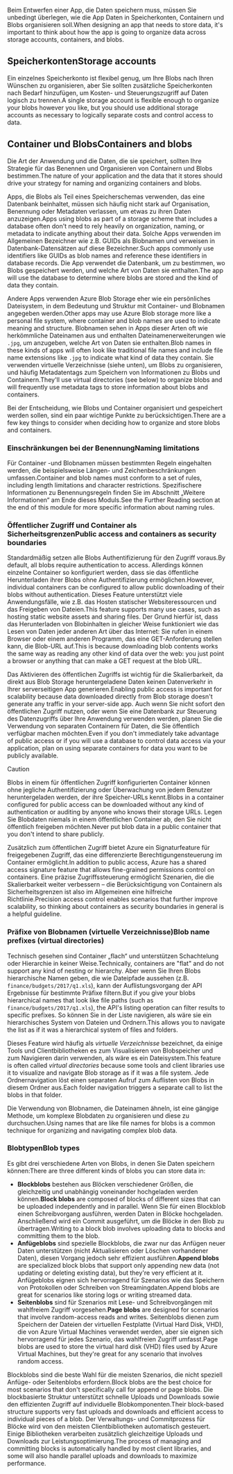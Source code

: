 <span data-ttu-id="5f5ce-101">Beim Entwerfen einer App, die Daten speichern muss, müssen Sie unbedingt überlegen, wie die App Daten in Speicherkonten, Containern und Blobs organisieren soll.</span><span class="sxs-lookup"><span data-stu-id="5f5ce-101">When designing an app that needs to store data, it's important to think about how the app is going to organize data across storage accounts, containers, and blobs.</span></span>

## <a name="storage-accounts"></a><span data-ttu-id="5f5ce-102">Speicherkonten</span><span class="sxs-lookup"><span data-stu-id="5f5ce-102">Storage accounts</span></span>

<span data-ttu-id="5f5ce-103">Ein einzelnes Speicherkonto ist flexibel genug, um Ihre Blobs nach Ihren Wünschen zu organisieren, aber Sie sollten zusätzliche Speicherkonten nach Bedarf hinzufügen, um Kosten- und Steuerungszugriff auf Daten logisch zu trennen.</span><span class="sxs-lookup"><span data-stu-id="5f5ce-103">A single storage account is flexible enough to organize your blobs however you like, but you should use additional storage accounts as necessary to logically separate costs and control access to data.</span></span>

## <a name="containers-and-blobs"></a><span data-ttu-id="5f5ce-104">Container und Blobs</span><span class="sxs-lookup"><span data-stu-id="5f5ce-104">Containers and blobs</span></span>

<span data-ttu-id="5f5ce-105">Die Art der Anwendung und die Daten, die sie speichert, sollten Ihre Strategie für das Benennen und Organisieren von Containern und Blobs bestimmen.</span><span class="sxs-lookup"><span data-stu-id="5f5ce-105">The nature of your application and the data that it stores should drive your strategy for naming and organizing containers and blobs.</span></span>

<span data-ttu-id="5f5ce-106">Apps, die Blobs als Teil eines Speicherschemas verwenden, das eine Datenbank beinhaltet, müssen sich häufig nicht stark auf Organisation, Benennung oder Metadaten verlassen, um etwas zu ihren Daten anzuzeigen.</span><span class="sxs-lookup"><span data-stu-id="5f5ce-106">Apps using blobs as part of a storage scheme that includes a database often don't need to rely heavily on organization, naming, or metadata to indicate anything about their data.</span></span> <span data-ttu-id="5f5ce-107">Solche Apps verwenden im Allgemeinen Bezeichner wie z.B. GUIDs als Blobnamen und verweisen in Datenbank-Datensätzen auf diese Bezeichner.</span><span class="sxs-lookup"><span data-stu-id="5f5ce-107">Such apps commonly use identifiers like GUIDs as blob names and reference these identifiers in database records.</span></span> <span data-ttu-id="5f5ce-108">Die App verwendet die Datenbank, um zu bestimmen, wo Blobs gespeichert werden, und welche Art von Daten sie enthalten.</span><span class="sxs-lookup"><span data-stu-id="5f5ce-108">The app will use the database to determine where blobs are stored and the kind of data they contain.</span></span>

<span data-ttu-id="5f5ce-109">Andere Apps verwenden Azure Blob Storage eher wie ein persönliches Dateisystem, in dem Bedeutung und Struktur mit Container- und Blobnamen angegeben werden.</span><span class="sxs-lookup"><span data-stu-id="5f5ce-109">Other apps may use Azure Blob storage more like a personal file system, where container and blob names are used to indicate meaning and structure.</span></span> <span data-ttu-id="5f5ce-110">Blobnamen sehen in Apps dieser Arten oft wie herkömmliche Dateinamen aus und enthalten Dateinamenerweiterungen wie `.jpg`, um anzugeben, welche Art von Daten sie enthalten.</span><span class="sxs-lookup"><span data-stu-id="5f5ce-110">Blob names in these kinds of apps will often look like traditional file names and include file name extensions like `.jpg` to indicate what kind of data they contain.</span></span> <span data-ttu-id="5f5ce-111">Sie verwenden virtuelle Verzeichnisse (siehe unten), um Blobs zu organisieren, und häufig Metadatentags zum Speichern von Informationen zu Blobs und Containern.</span><span class="sxs-lookup"><span data-stu-id="5f5ce-111">They'll use virtual directories (see below) to organize blobs and will frequently use metadata tags to store information about blobs and containers.</span></span>

<span data-ttu-id="5f5ce-112">Bei der Entscheidung, wie Blobs und Container organisiert und gespeichert werden sollen, sind ein paar wichtige Punkte zu berücksichtigen.</span><span class="sxs-lookup"><span data-stu-id="5f5ce-112">There are a few key things to consider when deciding how to organize and store blobs and containers.</span></span>

### <a name="naming-limitations"></a><span data-ttu-id="5f5ce-113">Einschränkungen bei der Benennung</span><span class="sxs-lookup"><span data-stu-id="5f5ce-113">Naming limitations</span></span>

<span data-ttu-id="5f5ce-114">Für Container -und Blobnamen müssen bestimmten Regeln eingehalten werden, die beispielsweise Längen- und Zeichenbeschränkungen umfassen.</span><span class="sxs-lookup"><span data-stu-id="5f5ce-114">Container and blob names must conform to a set of rules, including length limitations and character restrictions.</span></span> <span data-ttu-id="5f5ce-115">Spezifischere Informationen zu Benennungsregeln finden Sie im Abschnitt „Weitere Informationen“ am Ende dieses Moduls.</span><span class="sxs-lookup"><span data-stu-id="5f5ce-115">See the Further Reading section at the end of this module for more specific information about naming rules.</span></span>

### <a name="public-access-and-containers-as-security-boundaries"></a><span data-ttu-id="5f5ce-116">Öffentlicher Zugriff und Container als Sicherheitsgrenzen</span><span class="sxs-lookup"><span data-stu-id="5f5ce-116">Public access and containers as security boundaries</span></span>

<span data-ttu-id="5f5ce-117">Standardmäßig setzen alle Blobs Authentifizierung für den Zugriff voraus.</span><span class="sxs-lookup"><span data-stu-id="5f5ce-117">By default, all blobs require authentication to access.</span></span> <span data-ttu-id="5f5ce-118">Allerdings können einzelne Container so konfiguriert werden, dass sie das öffentliche Herunterladen ihrer Blobs ohne Authentifizierung ermöglichen.</span><span class="sxs-lookup"><span data-stu-id="5f5ce-118">However, individual containers can be configured to allow public downloading of their blobs without authentication.</span></span> <span data-ttu-id="5f5ce-119">Dieses Feature unterstützt viele Anwendungsfälle, wie z.B. das Hosten statischer Websiteressourcen und das Freigeben von Dateien.</span><span class="sxs-lookup"><span data-stu-id="5f5ce-119">This feature supports many use cases, such as hosting static website assets and sharing files.</span></span> <span data-ttu-id="5f5ce-120">Der Grund hierfür ist, dass das Herunterladen von Blobinhalten in gleicher Weise funktioniert wie das Lesen von Daten jeder anderen Art über das Internet: Sie rufen in einem Browser oder einem anderen Programm, das eine GET-Anforderung stellen kann, die Blob-URL auf.</span><span class="sxs-lookup"><span data-stu-id="5f5ce-120">This is because downloading blob contents works the same way as reading any other kind of data over the web: you just point a browser or anything that can make a GET request at the blob URL.</span></span>

<span data-ttu-id="5f5ce-121">Das Aktivieren des öffentlichen Zugriffs ist wichtig für die Skalierbarkeit, da direkt aus Blob Storage heruntergeladene Daten keinen Datenverkehr in Ihrer serverseitigen App generieren.</span><span class="sxs-lookup"><span data-stu-id="5f5ce-121">Enabling public access is important for scalability because data downloaded directly from Blob storage doesn't generate any traffic in your server-side app.</span></span> <span data-ttu-id="5f5ce-122">Auch wenn Sie nicht sofort den öffentlichen Zugriff nutzen, oder wenn Sie eine Datenbank zur Steuerung des Datenzugriffs über Ihre Anwendung verwenden werden, planen Sie die Verwendung von separaten Containern für Daten, die Sie öffentlich verfügbar machen möchten.</span><span class="sxs-lookup"><span data-stu-id="5f5ce-122">Even if you don't immediately take advantage of public access or if you will use a database to control data access via your application, plan on using separate containers for data you want to be publicly available.</span></span>

> [!CAUTION]
> <span data-ttu-id="5f5ce-123">Blobs in einem für öffentlichen Zugriff konfigurierten Container können ohne jegliche Authentifizierung oder Überwachung von jedem Benutzer heruntergeladen werden, der ihre Speicher-URLs kennt.</span><span class="sxs-lookup"><span data-stu-id="5f5ce-123">Blobs in a container configured for public access can be downloaded without any kind of authentication or auditing by anyone who knows their storage URLs.</span></span> <span data-ttu-id="5f5ce-124">Legen Sie Blobdaten niemals in einem öffentlichen Container ab, den Sie nicht öffentlich freigeben möchten.</span><span class="sxs-lookup"><span data-stu-id="5f5ce-124">Never put blob data in a public container that you don't intend to share publicly.</span></span>

<span data-ttu-id="5f5ce-125">Zusätzlich zum öffentlichen Zugriff bietet Azure ein Signaturfeature für freigegebenen Zugriff, das eine differenzierte Berechtigungensteuerung im Container ermöglicht.</span><span class="sxs-lookup"><span data-stu-id="5f5ce-125">In addition to public access, Azure has a shared access signature feature that allows fine-grained permissions control on containers.</span></span> <span data-ttu-id="5f5ce-126">Eine präzise Zugriffssteuerung ermöglicht Szenarien, die die Skalierbarkeit weiter verbessern – die Berücksichtigung von Containern als Sicherheitsgrenzen ist also im Allgemeinen eine hilfreiche Richtlinie.</span><span class="sxs-lookup"><span data-stu-id="5f5ce-126">Precision access control enables scenarios that further improve scalability, so thinking about containers as security boundaries in general is a helpful guideline.</span></span>

### <a name="blob-name-prefixes-virtual-directories"></a><span data-ttu-id="5f5ce-127">Präfixe von Blobnamen (virtuelle Verzeichnisse)</span><span class="sxs-lookup"><span data-stu-id="5f5ce-127">Blob name prefixes (virtual directories)</span></span>

<span data-ttu-id="5f5ce-128">Technisch gesehen sind Container „flach“ und unterstützen Schachtelung oder Hierarchie in keiner Weise.</span><span class="sxs-lookup"><span data-stu-id="5f5ce-128">Technically, containers are "flat" and do not support any kind of nesting or hierarchy.</span></span> <span data-ttu-id="5f5ce-129">Aber wenn Sie Ihren Blobs hierarchische Namen geben, die wie Dateipfade aussehen (z.B. `finance/budgets/2017/q1.xls`), kann der Auflistungsvorgang der API Ergebnisse für bestimmte Präfixe filtern.</span><span class="sxs-lookup"><span data-stu-id="5f5ce-129">But if you give your blobs hierarchical names that look like file paths (such as `finance/budgets/2017/q1.xls`), the API's listing operation can filter results to specific prefixes.</span></span> <span data-ttu-id="5f5ce-130">So können Sie in der Liste navigieren, als wäre sie ein hierarchisches System von Dateien und Ordnern.</span><span class="sxs-lookup"><span data-stu-id="5f5ce-130">This allows you to navigate the list as if it was a hierarchical system of files and folders.</span></span>

<span data-ttu-id="5f5ce-131">Dieses Feature wird häufig als *virtuelle Verzeichnisse* bezeichnet, da einige Tools und Clientbibliotheken es zum Visualisieren von Blobspeicher und zum Navigieren darin verwenden, als wäre es ein Dateisystem.</span><span class="sxs-lookup"><span data-stu-id="5f5ce-131">This feature is often called *virtual directories* because some tools and client libraries use it to visualize and navigate Blob storage as if it was a file system.</span></span> <span data-ttu-id="5f5ce-132">Jede Ordnernavigation löst einen separaten Aufruf zum Auflisten von Blobs in diesem Ordner aus.</span><span class="sxs-lookup"><span data-stu-id="5f5ce-132">Each folder navigation triggers a separate call to list the blobs in that folder.</span></span>

<span data-ttu-id="5f5ce-133">Die Verwendung von Blobnamen, die Dateinamen ähneln, ist eine gängige Methode, um komplexe Blobdaten zu organisieren und diese zu durchsuchen.</span><span class="sxs-lookup"><span data-stu-id="5f5ce-133">Using names that are like file names for blobs is a common technique for organizing and navigating complex blob data.</span></span>

### <a name="blob-types"></a><span data-ttu-id="5f5ce-134">Blobtypen</span><span class="sxs-lookup"><span data-stu-id="5f5ce-134">Blob types</span></span>

<span data-ttu-id="5f5ce-135">Es gibt drei verschiedene Arten von Blobs, in denen Sie Daten speichern können:</span><span class="sxs-lookup"><span data-stu-id="5f5ce-135">There are three different kinds of blobs you can store data in:</span></span>

- <span data-ttu-id="5f5ce-136">**Blockblobs** bestehen aus Blöcken verschiedener Größen, die gleichzeitig und unabhängig voneinander hochgeladen werden können.</span><span class="sxs-lookup"><span data-stu-id="5f5ce-136">**Block blobs** are composed of blocks of different sizes that can be uploaded independently and in parallel.</span></span> <span data-ttu-id="5f5ce-137">Wenn Sie für einen Blockblob einen Schreibvorgang ausführen, werden Daten in Blöcke hochgeladen. Anschließend wird ein Commit ausgeführt, um die Blöcke in den Blob zu übertragen.</span><span class="sxs-lookup"><span data-stu-id="5f5ce-137">Writing to a block blob involves uploading data to blocks and committing them to the blob.</span></span>
- <span data-ttu-id="5f5ce-138">**Anfügeblobs** sind spezielle Blockblobs, die zwar nur das Anfügen neuer Daten unterstützen (nicht Aktualisieren oder Löschen vorhandener Daten), diesen Vorgang jedoch sehr effizient ausführen.</span><span class="sxs-lookup"><span data-stu-id="5f5ce-138">**Append blobs** are specialized block blobs that support only appending new data (not updating or deleting existing data), but they're very efficient at it.</span></span> <span data-ttu-id="5f5ce-139">Anfügeblobs eignen sich hervorragend für Szenarios wie das Speichern von Protokollen oder Schreiben von Streamingdaten.</span><span class="sxs-lookup"><span data-stu-id="5f5ce-139">Append blobs are great for scenarios like storing logs or writing streamed data.</span></span>
- <span data-ttu-id="5f5ce-140">**Seitenblobs** sind für Szenarios mit Lese- und Schreibvorgängen mit wahlfreiem Zugriff vorgesehen.</span><span class="sxs-lookup"><span data-stu-id="5f5ce-140">**Page blobs** are designed for scenarios that involve random-access reads and writes.</span></span> <span data-ttu-id="5f5ce-141">Seitenblobs dienen zum Speichern der Dateien der virtuellen Festplatte (Virtual Hard Disk, VHD), die von Azure Virtual Machines verwendet werden, aber sie eignen sich hervorragend für jedes Szenario, das wahlfreien Zugriff umfasst.</span><span class="sxs-lookup"><span data-stu-id="5f5ce-141">Page blobs are used to store the virtual hard disk (VHD) files used by Azure Virtual Machines, but they're great for any scenario that involves random access.</span></span>

<span data-ttu-id="5f5ce-142">Blockblobs sind die beste Wahl für die meisten Szenarios, die nicht speziell Anfüge- oder Seitenblobs erfordern.</span><span class="sxs-lookup"><span data-stu-id="5f5ce-142">Block blobs are the best choice for most scenarios that don't specifically call for append or page blobs.</span></span> <span data-ttu-id="5f5ce-143">Die blockbasierte Struktur unterstützt schnelle Uploads und Downloads sowie den effizienten Zugriff auf individuelle Blobkomponenten.</span><span class="sxs-lookup"><span data-stu-id="5f5ce-143">Their block-based structure supports very fast uploads and downloads and efficient access to individual pieces of a blob.</span></span> <span data-ttu-id="5f5ce-144">Der Verwaltungs- und Commitprozess für Blöcke wird von den meisten Clientbibliotheken automatisch gesteuert. Einige Bibliotheken verarbeiten zusätzlich gleichzeitige Uploads und Downloads zur Leistungsoptimierung.</span><span class="sxs-lookup"><span data-stu-id="5f5ce-144">The process of managing and committing blocks is automatically handled by most client libraries, and some will also handle parallel uploads and downloads to maximize performance.</span></span>